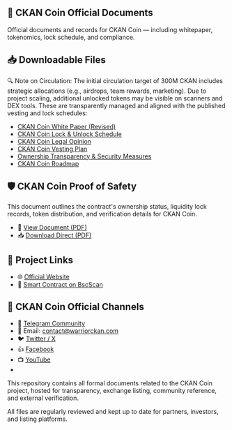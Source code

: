 ## 📄 CKAN Coin Official Documents
Official documents and records for CKAN Coin — including whitepaper, tokenomics, lock schedule, and compliance.

## 📥 Downloadable Files

🔍 Note on Circulation:
The initial circulation target of 300M CKAN includes strategic allocations (e.g., airdrops, team rewards, marketing). Due to project scaling, additional unlocked tokens may be visible on scanners and DEX tools. These are transparently managed and aligned with the published vesting and lock schedules:

- [CKAN Coin White Paper (Revised)](docs/CKAN_Coin_White_Paper_rev.pdf)
- [CKAN Coin Lock & Unlock Schedule](docs/CKAN_Coin_Lock_Unlock_Schedule.pdf)
- [CKAN Coin Legal Opinion](docs/CKAN_Coin_Legal_Opinion.pdf)
- [CKAN Coin Vesting Plan](docs/CKAN_Coin_Vesting_Plan.pdf)
- [Ownership Transparency & Security Measures](docs/Ownership_Transparency_and_Security_Measures_for_CKAN.pdf)
- [CKAN Coin Roadmap](docs/Roadmap%20CKAN%20Coin.pdf)

## 🛡️ CKAN Coin Proof of Safety

This document outlines the contract's ownership status, liquidity lock records, token distribution, and verification details for CKAN Coin.

- 📄 [View Document (PDF)](https://github.com/CKANcoin/docs/blob/main/CKAN_ProofOfSafety.pdf)
- 📥 [Download Direct (PDF)](https://raw.githubusercontent.com/CKANcoin/docs/main/CKAN_ProofOfSafety.pdf)


## 🔗 Project Links

- 🌐 [Official Website](https://warriorckan.com)
- 🧾 [Smart Contract on BscScan](https://bscscan.com/token/0x58845D14d73D73d1298E0165f8301784E7B9C62D)

## 🔗 CKAN Coin Official Channels

- 💬 [Telegram Community](https://t.me/CKANCoin)
- 📧 Email: [contact@warriorckan.com](mailto:contact@warriorckan.com)
- 🐦 [Twitter / X](https://x.com/CkanCoin)
- 👍 [Facebook](https://www.facebook.com/ckancoin)
- 📺 [YouTube](https://www.youtube.com/@ckancoin)
- 
This repository contains all formal documents related to the CKAN Coin project, hosted for transparency, exchange listing, community reference, and external verification.

All files are regularly reviewed and kept up to date for partners, investors, and listing platforms.

